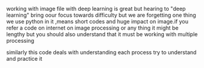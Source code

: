 working with image file with deep learning is great but hearing to "deep learning" bring oour focus towards difficulty but we are forgetting one thing we use python in it ,means short codes and huge impact on image.if you refer a code on internet on image processing or any thing it might be lengthy but you should also understand that it must be working with multiple processing

similarly this code deals with understanding each process try to understand and practice it 
